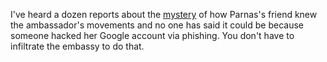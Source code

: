 I've heard a dozen reports about the <a href="https://www.politico.com/news/2020/01/15/robert-hyde-lev-parnas-099511">mystery</a> of how Parnas's friend knew the ambassador's movements and no one has said it could be because someone hacked her Google account via phishing. You don't have to infiltrate the embassy to do that.

